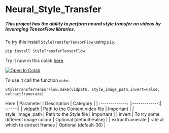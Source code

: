 # Neural_Style_Transfer

##### This project has the ability to perform neural style transfer on videos by leveraging TensorFlow libraries.

To try this install `StyleTransferTensorFlow` using `pip`.

`pip install StyleTransferTensorFlow`


Try it now in this colab [here](https://colab.research.google.com/github/LordHarsh/Neural_Style_Transfer/blob/main/Style_Transfer.ipynb)

<a href="https://colab.research.google.com/github/LordHarsh/Neural_Style_Transfer/blob/main/Style_Transfer.ipynb" target="_blank" rel="noopener noreferrer">
  <img src="https://colab.research.google.com/assets/colab-badge.svg" alt="Open In Colab"/>
</a>

To use it call the function `make`.

`StyleTransferTensorFlow.make(vidpath, style_image_path,invert=False, extractframerate)`

Here
| Parameter | Description | Category |
| :-------------: |:-------------:| :-----:|
| vidpath      | Path to the Content video file | Important |
| style_image_path | Path to the Style file      |   Important |
| invert | To try some different image colour      |    Optional (default-False) |
| extractframerate | rate at which to extract frames |    Optional (default-30) |
